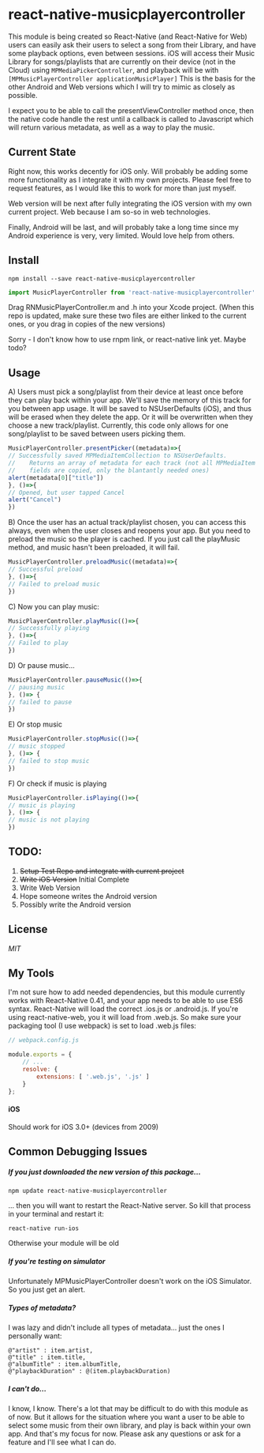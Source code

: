 # react-native-musicplayercontroller

This module is being created so React-Native (and React-Native for Web) users can easily ask their users to select a song from their Library, and have some playback options, even between sessions. iOS will access their Music Library for songs/playlists that are currently on their device (not in the Cloud) using ```MPMediaPickerController```, and playback will be with ```[MPMusicPlayerController applicationMusicPlayer]``` This is the basis for the other Android and Web versions which I will try to mimic as closely as possible.

I expect you to be able to call the presentViewController method once, then the native code handle the rest until a callback is called to Javascript which will return various metadata, as well as a way to play the music.

## Current State
Right now, this works decently for iOS only. Will probably be adding some more functionality as I integrate it with my own projects. Please feel free to request features, as I would like this to work for more than just myself.

Web version will be next after fully integrating the iOS version with my own current project. Web because I am so-so in web technologies.

Finally, Android will be last, and will probably take a long time since my Android experience is very, very limited. Would love help from others.

## Install
```
npm install --save react-native-musicplayercontroller
```

```javascript
import MusicPlayerController from 'react-native-musicplayercontroller'
```
Drag RNMusicPlayerController.m and .h into your Xcode project. (When this repo is updated, make sure these two files are either linked to the current ones, or you drag in copies of the new versions)

Sorry - I don't know how to use rnpm link, or react-native link yet. Maybe todo?

## Usage
A) Users must pick a song/playlist from their device at least once before they can play back within your app. We'll save the memory of this track for you between app usage. It will be saved to NSUserDefaults (iOS), and thus will be erased when they delete the app. Or it will be overwritten when they choose a new track/playlist. Currently, this code only allows for one song/playlist to be saved between users picking them.
```javascript
MusicPlayerController.presentPicker((metadata)=>{
// Successfully saved MPMediaItemCollection to NSUserDefaults.
//    Returns an array of metadata for each track (not all MPMediaItem
//    fields are copied, only the blantantly needed ones)
alert(metadata[0]["title"])
}, ()=>{
// Opened, but user tapped Cancel
alert("Cancel")
})
```


B) Once the user has an actual track/playlist chosen, you can access this always, even when the user closes and reopens your app. But you need to preload the music so the player is cached. If you just call the playMusic method, and music hasn't been preloaded, it will fail.
```javascript
MusicPlayerController.preloadMusic((metadata)=>{
// Successful preload
}, ()=>{
// Failed to preload music
})
```

C) Now you can play music:
```javascript
MusicPlayerController.playMusic(()=>{
// Successfully playing
}, ()=>{
// Failed to play
})
```

D) Or pause music...
```javascript
MusicPlayerController.pauseMusic(()=>{
// pausing music
}, ()=> {
// failed to pause
})
```

E) Or stop music
```javascript
MusicPlayerController.stopMusic(()=>{
// music stopped
}, ()=> {
// failed to stop music
})
```

F) Or check if music is playing 
```javascript
MusicPlayerController.isPlaying(()=>{
// music is playing
}, ()=> {
// music is not playing
})
```


## TODO:
1. ~~Setup Test Repo and integrate with current project~~
2. ~~Write iOS Version~~ Initial Complete
3. Write Web Version
4. Hope someone writes the Android version
5. Possibly write the Android version


## License
*MIT*

## My Tools
I'm not sure how to add needed dependencies, but this module currently works with React-Native 0.41, and your app needs to be able to use ES6 syntax. React-Native will load the correct .ios.js or .android.js. If you're using react-native-web, you it will load from .web.js. So make sure your packaging tool (I use webpack) is set to load .web.js files:

```javascript
// webpack.config.js

module.exports = {
    // ...
    resolve: {
        extensions: [ '.web.js', '.js' ]
    }
};
```

#### iOS
Should work for iOS 3.0+ (devices from 2009)

## Common Debugging Issues

##### If you just downloaded the new version of this package...
```
npm update react-native-musicplayercontroller
```
... then you will want to restart the React-Native server. So kill that process in your terminal and restart it:
```
react-native run-ios
```
Otherwise your module will be old

##### If you're testing on simulator

Unfortunately MPMusicPlayerController doesn't work on the iOS Simulator. So you just get an alert.

##### Types of metadata?

I was lazy and didn't include all types of metadata... just the ones I personally want:
```objc
@"artist" : item.artist,
@"title" : item.title,
@"albumTitle" : item.albumTitle,
@"playbackDuration" : @(item.playbackDuration)
```

##### I can't do...

I know, I know. There's a lot that may be difficult to do with this module as of now. But it allows for the situation where you want a user to be able to select some music from their own library, and play is back within your own app. And that's my focus for now. Please ask any questions or ask for a feature and I'll see what I can do.
